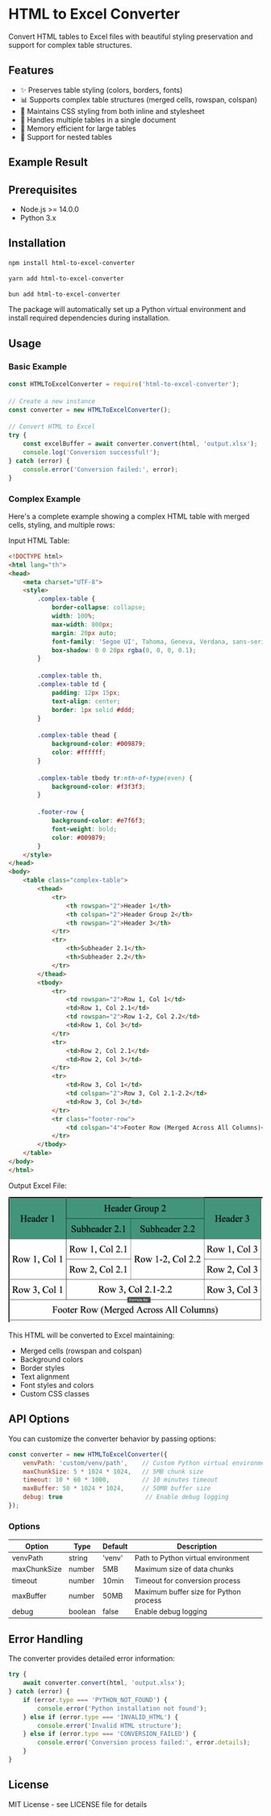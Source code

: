 # HTML to Excel Converter

Convert HTML tables to Excel files with beautiful styling preservation and support for complex table structures.

## Features

- ✨ Preserves table styling (colors, borders, fonts)
- 📊 Supports complex table structures (merged cells, rowspan, colspan)
- 🎨 Maintains CSS styling from both inline and stylesheet
- 📑 Handles multiple tables in a single document
- 🚀 Memory efficient for large tables
- 🔄 Support for nested tables

## Example Result

## Prerequisites

- Node.js >= 14.0.0
- Python 3.x

## Installation

```bash
npm install html-to-excel-converter
```

```bash
yarn add html-to-excel-converter
```

```bash
bun add html-to-excel-converter
```

The package will automatically set up a Python virtual environment and install required dependencies during installation.

## Usage

### Basic Example

```javascript
const HTMLToExcelConverter = require('html-to-excel-converter');

// Create a new instance
const converter = new HTMLToExcelConverter();

// Convert HTML to Excel
try {
    const excelBuffer = await converter.convert(html, 'output.xlsx');
    console.log('Conversion successful!');
} catch (error) {
    console.error('Conversion failed:', error);
}
```

### Complex Example

Here's a complete example showing a complex HTML table with merged cells, styling, and multiple rows:

Input HTML Table:

```html
<!DOCTYPE html>
<html lang="th">
<head>
    <meta charset="UTF-8">
    <style>
        .complex-table {
            border-collapse: collapse;
            width: 100%;
            max-width: 800px;
            margin: 20px auto;
            font-family: 'Segoe UI', Tahoma, Geneva, Verdana, sans-serif;
            box-shadow: 0 0 20px rgba(0, 0, 0, 0.1);
        }

        .complex-table th, 
        .complex-table td {
            padding: 12px 15px;
            text-align: center;
            border: 1px solid #ddd;
        }

        .complex-table thead {
            background-color: #009879;
            color: #ffffff;
        }

        .complex-table tbody tr:nth-of-type(even) {
            background-color: #f3f3f3;
        }

        .footer-row {
            background-color: #e7f6f3;
            font-weight: bold;
            color: #009879;
        }
    </style>
</head>
<body>
    <table class="complex-table">
        <thead>
            <tr>
                <th rowspan="2">Header 1</th>
                <th colspan="2">Header Group 2</th>
                <th rowspan="2">Header 3</th>
            </tr>
            <tr>
                <th>Subheader 2.1</th>
                <th>Subheader 2.2</th>
            </tr>
        </thead>
        <tbody>
            <tr>
                <td rowspan="2">Row 1, Col 1</td>
                <td>Row 1, Col 2.1</td>
                <td rowspan="2">Row 1-2, Col 2.2</td>
                <td>Row 1, Col 3</td>
            </tr>
            <tr>
                <td>Row 2, Col 2.1</td>
                <td>Row 2, Col 3</td>
            </tr>
            <tr>
                <td>Row 3, Col 1</td>
                <td colspan="2">Row 3, Col 2.1-2.2</td>
                <td>Row 3, Col 3</td>
            </tr>
            <tr class="footer-row">
                <td colspan="4">Footer Row (Merged Across All Columns)</td>
            </tr>
        </tbody>
    </table>
</body>
</html>
```

Output Excel File:

![Output Excel](./images/output-excel.png)


This HTML will be converted to Excel maintaining:
- Merged cells (rowspan and colspan)
- Background colors
- Border styles
- Text alignment
- Font styles and colors
- Custom CSS classes

## API Options

You can customize the converter behavior by passing options:

```javascript
const converter = new HTMLToExcelConverter({
    venvPath: 'custom/venv/path',    // Custom Python virtual environment path
    maxChunkSize: 5 * 1024 * 1024,   // 5MB chunk size
    timeout: 10 * 60 * 1000,         // 10 minutes timeout
    maxBuffer: 50 * 1024 * 1024,     // 50MB buffer size
    debug: true                       // Enable debug logging
});
```

### Options

| Option | Type | Default | Description |
|--------|------|---------|-------------|
| venvPath | string | 'venv' | Path to Python virtual environment |
| maxChunkSize | number | 5MB | Maximum size of data chunks |
| timeout | number | 10min | Timeout for conversion process |
| maxBuffer | number | 50MB | Maximum buffer size for Python process |
| debug | boolean | false | Enable debug logging |

## Error Handling

The converter provides detailed error information:

```javascript
try {
    await converter.convert(html, 'output.xlsx');
} catch (error) {
    if (error.type === 'PYTHON_NOT_FOUND') {
        console.error('Python installation not found');
    } else if (error.type === 'INVALID_HTML') {
        console.error('Invalid HTML structure');
    } else if (error.type === 'CONVERSION_FAILED') {
        console.error('Conversion process failed:', error.details);
    }
}
```

## License

MIT License - see LICENSE file for details
